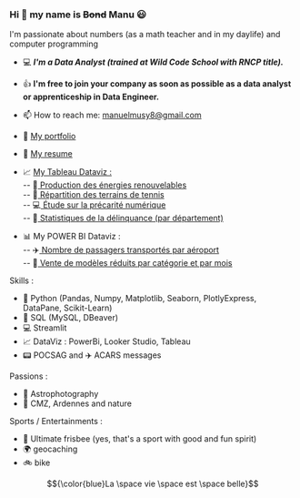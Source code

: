 ### Hi 👋 my name is ~~Bond~~ Manu :smiley:

I'm passionate about numbers (as a math teacher and in my daylife) and computer programming  
 
- :computer: <b><i>I'm a Data Analyst (trained at Wild Code School with RNCP title).</i></b>

- :thumbsup: <b>I'm free to join your company as soon as possible as a data analyst or apprenticeship in Data Engineer.</b>

- 📫 How to reach me: manuelmusy8@gmail.com

- :open_file_folder: <a href ="https://theperk08.github.io/">My portfolio</a>

- :page_facing_up: <a href = "https://theperk08.github.io/assets/resume/CV%20Manuel%20MUSY.pdf">My resume</a>

- :chart_with_upwards_trend: <a href ="https://public.tableau.com/app/profile/manuel.musy">My Tableau Dataviz :</a>  
   -- 🔁<a href = "https://public.tableau.com/app/profile/manuel.musy/viz/Energiesrenouvelables2022/Tableaudebord1"> Production des énergies renouvelables</a>  
   -- 🎾<a href = "https://public.tableau.com/app/profile/manuel.musy/viz/Tableau3_tennis/Histoire1"> Répartition des terrains de tennis</a>  
   -- 💻<a href = "https://public.tableau.com/app/profile/manuel.musy/viz/tudeprcaritnumrique/Histoire1"> Étude sur la précarité numérique</a>  
   -- 🔪<a href = "https://public.tableau.com/app/profile/manuel.musy/viz/Dlinquancedpartementale2022/Tableaudebord1"> Statistiques de la délinquance (par département)</a>  

- 📊 My POWER BI Dataviz :  
  -- ✈️<a href = "https://github.com/theperk08/aeroports"> Nombre de passagers transportés par aéroport</a>  
  -- 🚕<a href = "https://github.com/theperk08/Product_sales"> Vente de modèles réduits par catégorie et par mois</a>  
  

Skills :
- :snake: Python (Pandas, Numpy, Matplotlib, Seaborn, PlotlyExpress, DataPane, Scikit-Learn)
- :bookmark_tabs: SQL (MySQL, DBeaver)
- :computer: Streamlit
- :chart_with_upwards_trend: DataViz : PowerBi, Looker Studio, Tableau
- :pager: POCSAG and :airplane: ACARS messages

Passions :
 - :milky_way: Astrophotography
 - :sunrise_over_mountains: CMZ, Ardennes and nature

Sports / Entertainments :
- :minidisc: Ultimate frisbee (yes, that's a sport with good and fun spirit)
- :earth_africa: geocaching
- :bike: bike



$${\color{blue}La \space vie \space est \space belle}$$

<!--
**theperk08/theperk08** is a ✨ _special_ ✨ repository because its `README.md` (this file) appears on your GitHub profile.

Here are some ideas to get you started:

- 🔭 I’m currently working on ...
- 🌱 I’m currently learning ...
- 👯 I’m looking to collaborate on ...
- 🤔 I’m looking for help with ...
- 💬 Ask me about ...
- 📫 How to reach me: ...
- 😄 Pronouns: ...
- ⚡ Fun fact: ...
-->
